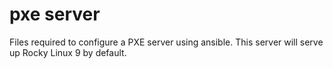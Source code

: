 # pxe server

Files required to configure a PXE server using ansible. This server will serve up Rocky Linux 9 by default.
